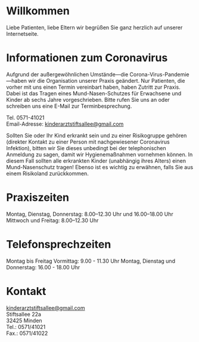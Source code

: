 # Willkommen

Liebe Patienten, liebe Eltern wir begrüßen Sie ganz herzlich auf unserer Internetseite.

# Informationen zum Coronavirus

Aufgrund der außergewöhnlichen Umstände—die Corona-Virus-Pandemie—haben wir die Organisation unserer Praxis geändert. 
Nur Patienten, die vorher mit uns einen Termin vereinbart haben, haben Zutritt zur Praxis. Dabei ist das Tragen eines Mund-Nasen-Schutzes für Erwachsene und Kinder ab sechs Jahre vorgeschrieben. Bitte rufen Sie uns an oder schreiben uns eine E-Mail zur Terminbesprechung.

Tel. 0571-41021  
Email-Adresse: <kinderarztstiftsallee@gmail.com>  

Sollten Sie oder Ihr Kind erkrankt sein und zu einer Risikogruppe gehören (direkter Kontakt zu einer Person mit nachgewiesener Coronavirus Infektion), bitten wir Sie dieses unbedingt bei der telephonischen Anmeldung zu sagen, damit wir Hygienemaßnahmen vornehmen können. In diesem Fall sollten alle erkrankten Kinder (unabhängig ihres Alters) einen Mund-Nasenschutz tragen!
Ebenso ist es wichtig zu erwähnen, falls Sie aus einem Risikoland zurückkommen.

# Praxiszeiten

Montag, Dienstag, Donnerstag: 8.00–12.30 Uhr und 16.00–18.00 Uhr  
Mittwoch und Freitag: 8.00–12.30 Uhr

# Telefonsprechzeiten

Montag bis Freitag Vormittag: 9.00 - 11.30 Uhr
Montag,  Dienstag und Donnerstag: 16.00 - 18.00 Uhr

# Kontakt

<kinderarztstiftsallee@gmail.com>  
Stiftsallee 22a  
32425 Minden  
Tel.: 0571/41021  
Fax.: 0571/41022
